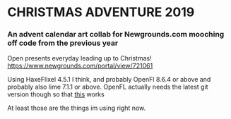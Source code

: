 # CHRISTMAS ADVENTURE 2019
### An advent calendar art collab for Newgrounds.com mooching off code from the previous year

Open presents everyday leading up to Christmas! https://www.newgrounds.com/portal/view/721061


Using HaxeFlixel 4.5.1 I think, and probably OpenFl 8.6.4 or above and probably also lime 7.1.1 or above. OpenFL actually needs the latest git version though so that [this](https://github.com/openfl/openfl/pull/2097) works

At least those are the things im using right now.
